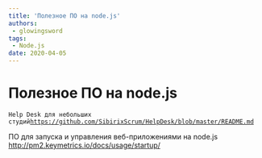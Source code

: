 ```yaml
---
title: 'Полезное ПО на node.js'
authors: 
 - glowingsword
tags:
 - Node.js
date: 2020-04-05
---
```

# Полезное ПО на node.js

`Help Desk для небольших студий`[`https://github.com/SibirixScrum/HelpDesk/blob/master/README.md`](https://github.com/SibirixScrum/HelpDesk/blob/master/README.md)

ПО для запуска и управления веб-приложениями на node.js
<http://pm2.keymetrics.io/docs/usage/startup/>